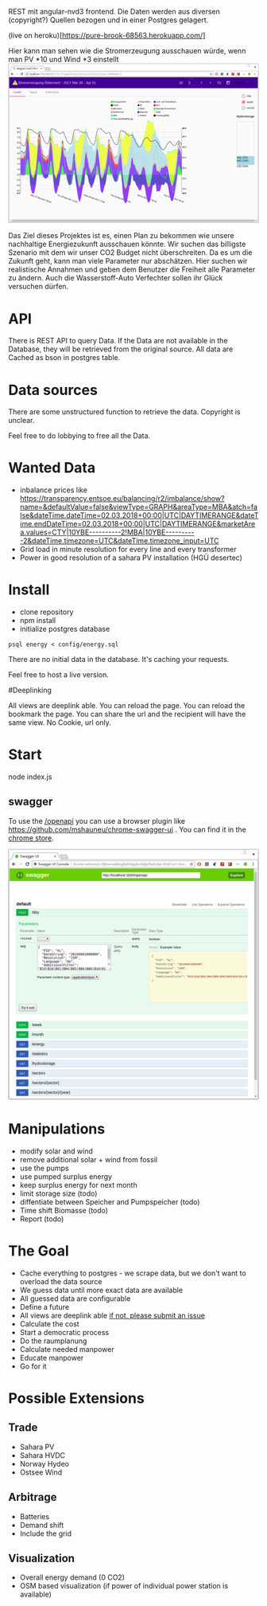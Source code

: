 REST mit angular-nvd3 frontend. 
Die Daten werden aus diversen (copyright?) Quellen bezogen und in einer Postgres gelagert. 

(live on heroku)[https://pure-brook-68563.herokuapp.com/]

Hier kann man sehen wie die Stromerzeugung ausschauen würde, wenn man PV *10 und Wind *3 einstellt
![modified chart](https://raw.githubusercontent.com/robotnic/energieaustria/master/doc/screenshots/energyaustriaexmaplechart.png)

Das Ziel dieses Projektes ist es, einen Plan zu bekommen wie unsere nachhaltige Energiezukunft ausschauen könnte.
Wir suchen das billigste Szenario mit dem wir unser CO2 Budget nicht überschreiten.
Da es um die Zukunft geht, kann man viele Parameter nur abschätzen.
Hier suchen wir realistische Annahmen und geben dem Benutzer die Freiheit alle Parameter zu ändern.
Auch die Wasserstoff-Auto Verfechter sollen ihr Glück versuchen dürfen.

# API
There is REST API to query Data.
If the Data are not available in the Database, they will be retrieved from the original source.
All data are Cached as bson in postgres table.


# Data sources
There are some unstructured function to retrieve the data. Copyright is unclear.

Feel free to do lobbying to free all the Data.

# Wanted Data
* inbalance prices like https://transparency.entsoe.eu/balancing/r2/imbalance/show?name=&defaultValue=false&viewType=GRAPH&areaType=MBA&atch=false&dateTime.dateTime=02.03.2018+00:00|UTC|DAYTIMERANGE&dateTime.endDateTime=02.03.2018+00:00|UTC|DAYTIMERANGE&marketArea.values=CTY|10YBE----------2!MBA|10YBE----------2&dateTime.timezone=UTC&dateTime.timezone_input=UTC
* Grid load in minute resolution for every line and every transformer 
* Power in good resolution of a sahara PV installation (HGÜ desertec)

# Install
* clone repository
* npm install
* initialize postgres database

```
psql energy < config/energy.sql
```
There are no initial data in the database. It's caching your requests.

Feel free to host a live version.

#Deeplinking

All views are deeplink able.
You can reload the page.
You can reload the bookmark the page.
You can share the url and the recipient will have the same view.
No Cookie, url only.

# Start
node index.js

## swagger
To use the [/openapi](http://localhost:3000/openapi) you can use a browser plugin like
https://github.com/mshauneu/chrome-swagger-ui .
You can find it in the 
[chrome store](https://chrome.google.com/webstore/detail/swagger-ui-console/ljlmonadebogfjabhkppkoohjkjclfai?utm_source=chrome-app-launcher-info-dialog).

![swagger](https://raw.githubusercontent.com/robotnic/energieaustria/master/doc/screenshots/swagger.png)

# Manipulations

* modify solar and wind
* remove additional solar + wind from fossil
* use the pumps
* use pumped surplus energy
* keep surplus energy for next month
* limit storage size (todo)
* diffentiate between Speicher and Pumpspeicher (todo)
* Time shift Biomasse (todo)
* Report (todo)

# The Goal
* Cache everything to postgres - we scrape data, but we don't want to overload the data source
* We guess data until more exact data are available
* All guessed data are configurable
* Define a future
* All views are deeplink able [if not, please submit an issue](https://github.com/robotnic/energyaustria/issues)
* Calculate the cost
* Start a democratic process
* Do the raumplanung
* Calculate needed manpower
* Educate manpower
* Go for it

# Possible Extensions
## Trade
* Sahara PV
* Sahara HVDC
* Norway Hydeo
* Ostsee Wind
## Arbitrage
* Batteries
* Demand shift
* Include the grid
## Visualization
* Overall energy demand (0 CO2)
* OSM based visualization (if power of individual power station is available)
